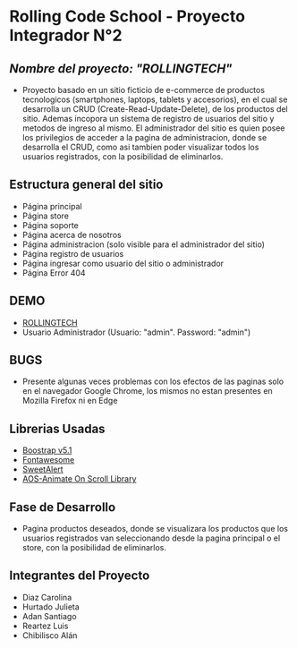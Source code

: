 # **Rolling Code School - Proyecto Integrador N°2**

## ***Nombre del proyecto: "ROLLINGTECH"***
   - Proyecto basado en un sitio ficticio de e-commerce de productos tecnologicos (smartphones, laptops, tablets y accesorios), en el cual se desarrolla un CRUD (Create-Read-Update-Delete), de los productos del sitio. Ademas incopora un sistema de registro de usuarios del sitio y metodos de ingreso al mismo.
    El administrador del sitio es quien posee los privilegios de acceder a la pagina de administracion, donde se desarrolla el CRUD, como asi tambien poder visualizar todos los usuarios registrados, con la posibilidad de eliminarlos.
  
## **Estructura general del sitio**

- Página principal
- Página store
- Página soporte
- Página acerca de nosotros
- Página administracion (solo visible para el administrador del sitio)
- Página registro de usuarios
- Página ingresar como usuario del sitio o administrador
- Página Error 404

## **DEMO**
- [ROLLINGTECH](https://rollingtechnology.netlify.app)
- Usuario Administrador (Usuario: "admin". Password: "admin")

## **BUGS**
- Presente algunas veces problemas con los efectos de las paginas solo en el navegador Google Chrome, los mismos no estan presentes en Mozilla Firefox ni en Edge

## **Librerias Usadas**
- [Boostrap v5.1](https://getbootstrap.com/)
- [Fontawesome](https://fontawesome.com/)
- [SweetAlert](https://sweetalert.js.org/)
- [AOS-Animate On Scroll Library](https://michalsnik.github.io/aos/)


## **Fase de Desarrollo**
- Pagina productos deseados, donde se visualizara los productos que los usuarios registrados van seleccionando desde la pagina principal o el store, con la posibilidad de eliminarlos.

## **Integrantes del Proyecto**
- Diaz Carolina
- Hurtado Julieta
- Adan Santiago
- Reartez Luis
- Chibilisco Alán
